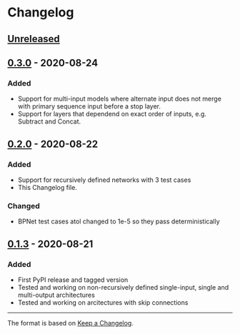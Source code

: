 # Changelog

## [Unreleased]

## [0.3.0] - 2020-08-24

### Added
- Support for multi-input models where alternate input does not merge with primary sequence input before a stop layer.
- Support for layers that dependend on exact order of inputs, e.g. Subtract and Concat.


## [0.2.0] - 2020-08-22

### Added
- Support for recursively defined networks with 3 test cases
- This Changelog file.

### Changed
- BPNet test cases atol changed to 1e-5 so they pass deterministically

## [0.1.3] - 2020-08-21
### Added
- First PyPI release and tagged version
- Tested and working on non-recursively defined single-input, single and multi-output architectures
- Tested and working on arcitectures with skip connections

--- 
The format is based on [Keep a Changelog](https://keepachangelog.com/en/1.0.0/).


[unreleased]: https://github.com/kundajelab/fastISM/compare/v0.3.0...HEAD
[0.3.0]: https://github.com/kundajelab/fastISM/compare/v0.2.0...v0.3.0
[0.2.0]: https://github.com/kundajelab/fastISM/compare/v0.1.3...v0.2.0
[0.1.3]: https://github.com/kundajelab/fastISM/releases/tag/v0.1.3
